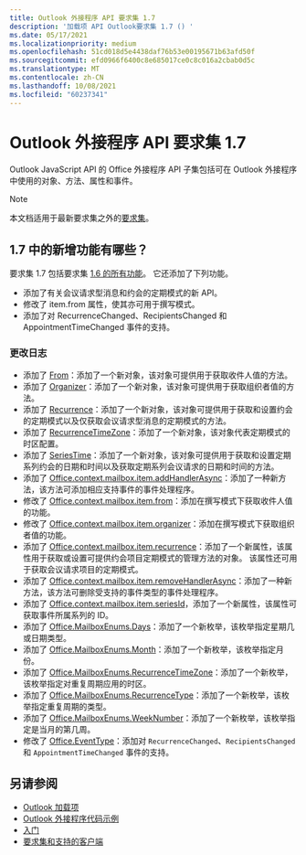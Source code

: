 ```yaml
---
title: Outlook 外接程序 API 要求集 1.7
description: '加载项 API Outlook要求集 1.7 () '
ms.date: 05/17/2021
ms.localizationpriority: medium
ms.openlocfilehash: 51cd018d5e4438daf76b53e00195671b63afd50f
ms.sourcegitcommit: efd0966f6400c8e685017ce0c8c016a2cbab0d5c
ms.translationtype: MT
ms.contentlocale: zh-CN
ms.lasthandoff: 10/08/2021
ms.locfileid: "60237341"
---
```

# <a name="outlook-add-in-api-requirement-set-17"></a>Outlook 外接程序 API 要求集 1.7

Outlook JavaScript API 的 Office 外接程序 API 子集包括可在 Outlook 外接程序中使用的对象、方法、属性和事件。

> [!NOTE]
> 本文档适用于最新要求集之外的[要求集](../../requirement-sets/outlook-api-requirement-sets.md)。

## <a name="whats-new-in-17"></a>1.7 中的新增功能有哪些？

要求集 1.7 包括要求集 [1.6 的所有功能](../requirement-set-1.6/outlook-requirement-set-1.6.md)。 它还添加了下列功能。

- 添加了有关会议请求型消息和约会的定期模式的新 API。
- 修改了 item.from 属性，使其亦可用于撰写模式。
- 添加了对 RecurrenceChanged、RecipientsChanged 和 AppointmentTimeChanged 事件的支持。

### <a name="change-log"></a>更改日志

- 添加了 [From](/javascript/api/outlook/office.from?view=outlook-js-1.7&preserve-view=true)：添加了一个新对象，该对象可提供用于获取收件人值的方法。
- 添加了 [Organizer](/javascript/api/outlook/office.organizer?view=outlook-js-1.7&preserve-view=true)：添加了一个新对象，该对象可提供用于获取组织者值的方法。
- 添加了 [Recurrence](/javascript/api/outlook/office.recurrence?view=outlook-js-1.7&preserve-view=true)：添加了一个新对象，该对象可提供用于获取和设置约会的定期模式以及仅获取会议请求型消息的定期模式的方法。
- 添加了 [RecurrenceTimeZone](/javascript/api/outlook/office.recurrencetimezone?view=outlook-js-1.7&preserve-view=true)：添加了一个新对象，该对象代表定期模式的时区配置。
- 添加了 [SeriesTime](/javascript/api/outlook/office.seriestime?view=outlook-js-1.7&preserve-view=true)：添加了一个新对象，该对象可提供用于获取和设置定期系列约会的日期和时间以及获取定期系列会议请求的日期和时间的方法。
- 添加了 [Office.context.mailbox.item.addHandlerAsync](office.context.mailbox.item.md#methods)：添加了一种新方法，该方法可添加相应支持事件的事件处理程序。
- 修改了 [Office.context.mailbox.item.from](office.context.mailbox.item.md#properties)：添加在撰写模式下获取收件人值的功能。
- 修改了 [Office.context.mailbox.item.organizer](office.context.mailbox.item.md#properties)：添加在撰写模式下获取组织者值的功能。
- 添加了 [Office.context.mailbox.item.recurrence](office.context.mailbox.item.md#properties)：添加了一个新属性，该属性用于获取或设置可提供约会项目定期模式的管理方法的对象。 该属性还可用于获取会议请求项目的定期模式。
- 添加了 [Office.context.mailbox.item.removeHandlerAsync](office.context.mailbox.item.md#methods)：添加了一种新方法，该方法可删除受支持的事件类型的事件处理程序。
- 添加了 [Office.context.mailbox.item.seriesId](office.context.mailbox.item.md#properties)，添加了一个新属性，该属性可获取事件所属系列的 ID。
- 添加了 [Office.MailboxEnums.Days](/javascript/api/outlook/office.mailboxenums.days?view=outlook-js-1.7&preserve-view=true)：添加了一个新枚举，该枚举指定星期几或日期类型。
- 添加了 [Office.MailboxEnums.Month](/javascript/api/outlook/office.mailboxenums.month?view=outlook-js-1.7&preserve-view=true)：添加了一个新枚举，该枚举指定月份。
- 添加了 [Office.MailboxEnums.RecurrenceTimeZone](/javascript/api/outlook/office.mailboxenums.recurrencetimezone?view=outlook-js-1.7&preserve-view=true)：添加了一个新枚举，该枚举指定对重复周期应用的时区。
- 添加了 [Office.MailboxEnums.RecurrenceType](/javascript/api/outlook/office.mailboxenums.recurrencetype?view=outlook-js-1.7&preserve-view=true)：添加了一个新枚举，该枚举指定重复周期的类型。
- 添加了 [Office.MailboxEnums.WeekNumber](/javascript/api/outlook/office.mailboxenums.weeknumber?view=outlook-js-1.7&preserve-view=true)：添加了一个新枚举，该枚举指定是当月的第几周。
- 修改了 [Office.EventType](/javascript/api/office/office.eventtype?view=outlook-js-1.7&preserve-view=true)：添加对 `RecurrenceChanged`、`RecipientsChanged` 和 `AppointmentTimeChanged` 事件的支持。

## <a name="see-also"></a>另请参阅

- [Outlook 加载项](../../../outlook/outlook-add-ins-overview.md)
- [Outlook 外接程序代码示例](https://developer.microsoft.com/outlook/gallery/?filterBy=Outlook,Samples,Add-ins)
- [入门](../../../quickstarts/outlook-quickstart.md)
- [要求集和支持的客户端](../../requirement-sets/outlook-api-requirement-sets.md)
